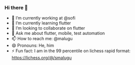 ### Hi there 👋


- 🔭 I’m currently working at @sofi
- 🌱 I’m currently learning flutter
- 👯 I’m looking to collaborate on flutter
- 💬 Ask me about flutter, mobile, test automation
- 📫 How to reach me: @malugu
- 😄 Pronouns: He, him
- ⚡ Fun fact: I am in the 99 percentile on lichess rapid format: https://lichess.org/@/smalugu 

